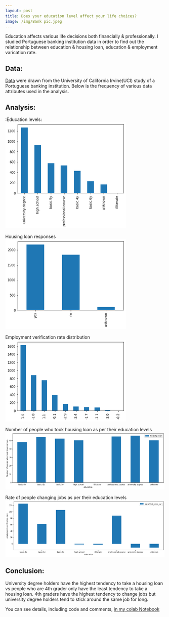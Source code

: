 ```yaml
---
layout: post
title: Does your education level affect your life choices?
image: /img/Bank pic.jpeg
---
```


Education affects various life decisions both financially & professionally. I studied Portuguese banking institution data in order to find out the relationship between education & housing loan, education & employment varication rate.

## Data: 

[Data](https://archive.ics.uci.edu/ml/datasets/Bank+Marketing) were drawn from the University of California Irvine(UCI) study of a Portuguese banking institution. Below is the frequency of various data attributes used in the analysis.

## Analysis:

:Education levels:   
![Education levels](/img/education_levels.png)


Housing loan responses
![Housing loan responses](https://github.com/anitashar/anitashar.github.io/blob/master/img/Housing%20loan%20categories.png)

Employment  verification rate distribution
![Employment  verification rate](https://github.com/anitashar/anitashar.github.io/blob/master/img/emplyment%20varications%20rates.png)

Number of people who took housing loan as per their education levels
![Education vs housing loan](https://github.com/anitashar/anitashar.github.io/blob/master/img/education%20vs%20housing%20loan.png)

Rate of people changing jobs as per their education levels
![Education vs employment varification rate](https://github.com/anitashar/anitashar.github.io/blob/master/img/education%20vs%20employment%20varification%20rate.png)

## Conclusion: 

University degree holders have the highest tendency to take a housing loan vs people who are 4th grader only have the least tendency to take a housing loan.
4th graders have the highest tendency to change jobs but university degree holders tend to stick around the same job for long.

You can see details, including code and comments, [in my colab Notebook](https://colab.research.google.com/drive/1crJSmedYbpQfSciFTIGqLwPueqp8txNv)
